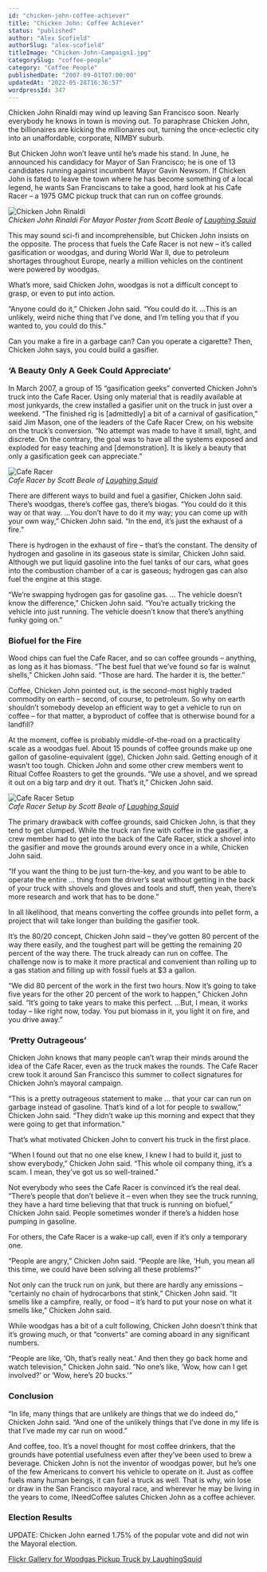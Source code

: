 ```yaml
---
id: "chicken-john-coffee-achiever"
title: "Chicken John: Coffee Achiever"
status: "published"
author: "Alex Scofield"
authorSlug: "alex-scofield"
titleImage: "Chicken-John-Campaign1.jpg"
categorySlug: "coffee-people"
category: "Coffee People"
publishedDate: "2007-09-01T07:00:00"
updatedAt: "2022-05-28T16:36:57"
wordpressId: 347
---
```


Chicken John Rinaldi may wind up leaving San Francisco soon. Nearly everybody he knows in town is moving out. To paraphrase Chicken John, the billionaires are kicking the millionaires out, turning the once-eclectic city into an unaffordable, corporate, NIMBY suburb.

But Chicken John won’t leave until he’s made his stand. In June, he announced his candidacy for Mayor of San Francisco; he is one of 13 candidates running against incumbent Mayor Gavin Newsom. If Chicken John is fated to leave the town where he has become something of a local legend, he wants San Franciscans to take a good, hard look at his Cafe Racer – a 1975 GMC pickup truck that can run on coffee grounds.

![Chicken John Rinaldi ](Chicken-John-Campaign1.jpg)  
*Chicken John Rinaldi For Mayor Poster from Scott Beale of [Laughing Squid](https://laughingsquid.com/)*

This may sound sci-fi and incomprehensible, but Chicken John insists on the opposite. The process that fuels the Cafe Racer is not new – it’s called gasification or woodgas, and during World War II, due to petroleum shortages throughout Europe, nearly a million vehicles on the continent were powered by woodgas.

What’s more, said Chicken John, woodgas is not a difficult concept to grasp, or even to put into action.

“Anyone could do it,” Chicken John said. “You could do it. …This is an unlikely, weird niche thing that I’ve done, and I’m telling you that if you wanted to, you could do this.”

Can you make a fire in a garbage can? Can you operate a cigarette? Then, Chicken John says, you could build a gasifier.

### ‘A Beauty Only A Geek Could Appreciate’

In March 2007, a group of 15 “gasification geeks” converted Chicken John’s truck into the Cafe Racer. Using only material that is readily available at most junkyards, the crew installed a gasifier unit on the truck in just over a weekend. “The finished rig is \[admittedly\] a bit of a carnival of gasification,” said Jim Mason, one of the leaders of the Cafe Racer Crew, on his website on the truck’s conversion. “No attempt was made to have it small, tight, and discrete. On the contrary, the goal was to have all the systems exposed and exploded for easy teaching and \[demonstration\]. It is likely a beauty that only a gasification geek can appreciate.”

![Cafe Racer](Cafe-Racer-1.jpg)  
*Cafe Racer by Scott Beale of [Laughing Squid](https://laughingsquid.com/)*

There are different ways to build and fuel a gasifier, Chicken John said. There’s woodgas, there’s coffee gas, there’s biogas. “You could do it this way or that way. …You don’t have to do it my way; you can come up with your own way,” Chicken John said. “In the end, it’s just the exhaust of a fire.”

There is hydrogen in the exhaust of fire – that’s the constant. The density of hydrogen and gasoline in its gaseous state is similar, Chicken John said. Although we put liquid gasoline into the fuel tanks of our cars, what goes into the combustion chamber of a car is gaseous; hydrogen gas can also fuel the engine at this stage.

“We’re swapping hydrogen gas for gasoline gas. … The vehicle doesn’t know the difference,” Chicken John said. “You’re actually tricking the vehicle into just running. The vehicle doesn’t know that there’s anything funky going on.”

### Biofuel for the Fire

Wood chips can fuel the Cafe Racer, and so can coffee grounds – anything, as long as it has biomass. “The best fuel that we’ve found so far is walnut shells,” Chicken John said. “Those are hard. The harder it is, the better.”

Coffee, Chicken John pointed out, is the second-most highly traded commodity on earth – second, of course, to petroleum. So why on earth shouldn’t somebody develop an efficient way to get a vehicle to run on coffee – for that matter, a byproduct of coffee that is otherwise bound for a landfill?

At the moment, coffee is probably middle-of-the-road on a practicality scale as a woodgas fuel. About 15 pounds of coffee grounds make up one gallon of gasoline-equivalent (gge), Chicken John said. Getting enough of it wasn’t too tough. Chicken John and some other crew members went to Ritual Coffee Roasters to get the grounds. “We use a shovel, and we spread it out on a big tarp and dry it out. That’s it,” Chicken John said.

![Cafe Racer Setup](Cafe-Racer-2.jpg)  
*Cafe Racer Setup by Scott Beale of [Laughing Squid](https://laughingsquid.com/)*

The primary drawback with coffee grounds, said Chicken John, is that they tend to get clumped. While the truck ran fine with coffee in the gasifier, a crew member had to get into the back of the Cafe Racer, stick a shovel into the gasifier and move the grounds around every once in a while, Chicken John said.

“If you want the thing to be just turn-the-key, and you want to be able to operate the entire … thing from the driver’s seat without getting in the back of your truck with shovels and gloves and tools and stuff, then yeah, there’s more research and work that has to be done.”

In all likelihood, that means converting the coffee grounds into pellet form, a project that will take longer than building the gasifier took.

It’s the 80/20 concept, Chicken John said – they’ve gotten 80 percent of the way there easily, and the toughest part will be getting the remaining 20 percent of the way there. The truck already can run on coffee. The challenge now is to make it more practical and convenient than rolling up to a gas station and filling up with fossil fuels at $3 a gallon.

“We did 80 percent of the work in the first two hours. Now it’s going to take five years for the other 20 percent of the work to happen,” Chicken John said. “It’s going to take years to make this perfect. …But, I mean, it works today – like right now, today. You put biomass in it, you light it on fire, and you drive away.”

### ‘Pretty Outrageous’

Chicken John knows that many people can’t wrap their minds around the idea of the Cafe Racer, even as the truck makes the rounds. The Cafe Racer crew took it around San Francisco this summer to collect signatures for Chicken John’s mayoral campaign.

“This is a pretty outrageous statement to make … that your car can run on garbage instead of gasoline. That’s kind of a lot for people to swallow,” Chicken John said. “They didn’t wake up this morning and expect that they were going to get that information.”

That’s what motivated Chicken John to convert his truck in the first place.

“When I found out that no one else knew, I knew I had to build it, just to show everybody,” Chicken John said. “This whole oil company thing, it’s a scam. I mean, they’ve got us so well-trained.”

Not everybody who sees the Cafe Racer is convinced it’s the real deal. “There’s people that don’t believe it – even when they see the truck running, they have a hard time believing that that truck is running on biofuel,” Chicken John said. People sometimes wonder if there’s a hidden hose pumping in gasoline.

For others, the Cafe Racer is a wake-up call, even if it’s only a temporary one.

“People are angry,” Chicken John said. “People are like, ‘Huh, you mean all this time, we could have been solving all these problems?”

Not only can the truck run on junk, but there are hardly any emissions – “certainly no chain of hydrocarbons that stink,” Chicken John said. “It smells like a campfire, really, or food – it’s hard to put your nose on what it smells like,” Chicken John said.

While woodgas has a bit of a cult following, Chicken John doesn’t think that it’s growing much, or that “converts” are coming aboard in any significant numbers.

“People are like, ‘Oh, that’s really neat.’ And then they go back home and watch television,” Chicken John said. “No one’s like, ‘Wow, how can I get involved?’ or ‘Wow, here’s 20 bucks.'”

### Conclusion

“In life, many things that are unlikely are things that we do indeed do,” Chicken John said. “And one of the unlikely things that I’ve done in my life is that I’ve made my car run on wood.”

And coffee, too. It’s a novel thought for most coffee drinkers, that the grounds have potential usefulness even after they’ve been used to brew a beverage. Chicken John is not the inventor of woodgas power, but he’s one of the few Americans to convert his vehicle to operate on it. Just as coffee fuels many human beings, it can fuel a truck as well. That is why, win lose or draw in the San Francisco mayoral race, and wherever he may be living in the years to come, INeedCoffee salutes Chicken John as a coffee achiever.

### Election Results

UPDATE: Chicken John earned 1.75% of the popular vote and did not win the Mayoral election.

[Flickr Gallery for Woodgas Pickup Truck by LaughingSquid](http://www.flickr.com/photos/laughingsquid/sets/72157600218339882/)